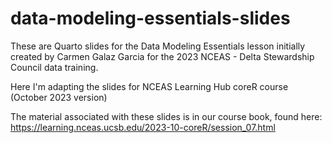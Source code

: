 # data-modeling-essentials-slides
These are Quarto slides for the Data Modeling Essentials lesson initially created by Carmen Galaz Garcia for the 2023 NCEAS - Delta Stewardship Council data training. 

Here I'm adapting the slides for NCEAS Learning Hub coreR course (October 2023 version)

The material associated with these slides is in our course book, found here: <https://learning.nceas.ucsb.edu/2023-10-coreR/session_07.html>
